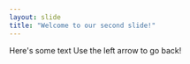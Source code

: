 ```yaml
---
layout: slide
title: "Welcome to our second slide!"
---
```

Here's some text
Use the left arrow to go back!
